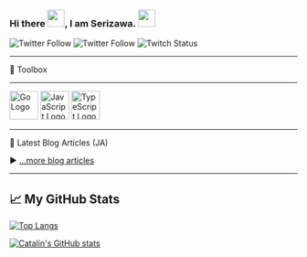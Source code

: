 ### Hi there <img src="https://raw.githubusercontent.com/MartinHeinz/MartinHeinz/master/wave.gif" width="30px">, I am Serizawa. <img src="https://github.githubassets.com/images/mona-whisper.gif" width="30px">

![Twitter Follow](https://img.shields.io/twitter/follow/serizawa_jp?style=social)
![Twitter Follow](https://img.shields.io/twitter/follow/serizawa_eng?style=social)
![Twitch Status](https://img.shields.io/twitch/status/serizawa_jp?style=social)

---

🧰 Toolbox

---

<img src="https://cdn.worldvectorlogo.com/logos/go-6.svg" alt="Go Logo" width="50" height="50"/> <img src="https://cdn.worldvectorlogo.com/logos/logo-javascript.svg" alt="JavaScript Logo" width="50" height="50"/> <img src="https://cdn.worldvectorlogo.com/logos/typescript.svg" alt="TypeScript Logo" width="50" height="50"/>


---

📘 Latest Blog Articles (JA)

<!-- BLOG-POST-LIST:START -->
<!-- BLOG-POST-LIST:END -->

▶ [...more blog articles](https://note.com/serizawa_jp/)

---

## &#x1f4c8; My GitHub Stats

[![Top Langs](https://github-readme-stats.vercel.app/api/top-langs/?username=serizawa-jp&hide=java,html,css&theme=radical)](https://github.com/anuraghazra/github-readme-stats)

[![Catalin's GitHub stats](https://github-readme-stats.vercel.app/api?username=serizawa-jp&theme=radical)](https://github.com/anuraghazra/github-readme-stats)


<!--
**serizawa-jp/serizawa-jp** is a ✨ _special_ ✨ repository because its `README.md` (this file) appears on your GitHub profile.

Here are some ideas to get you started:

- 🔭 I’m currently working on ...
- 🌱 I’m currently learning ...
- 👯 I’m looking to collaborate on ...
- 🤔 I’m looking for help with ...
- 💬 Ask me about ...
- 📫 How to reach me: ...
- 😄 Pronouns: ...
- ⚡ Fun fact: ...
-->

